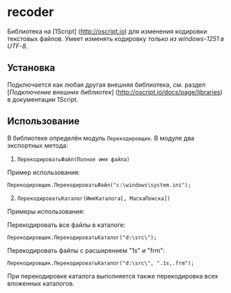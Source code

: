 # recoder

Библиотека на [1Script] (http://oscript.io) для изменения кодировки текстовых файлов. Умеет изменять кодировку _только из windows-1251 в UTF-8_.

## Установка
Подключается как любая другая внешняя библиотека, см. раздел [*Подключение внешних библиотек*] (http://oscript.io/docs/page/libraries) в документации 1Script.

## Использование
В библиотеке определён модуль `Перекодировщик`. В модуле два экспортных метода:

1. `ПерекодироватьФайл(Полное имя файла)`

Пример использования:
```
Перекодировщик.ПерекодироватьФайл("c:\windows\system.ini");
```

2. `ПерекодироватьКаталог(ИмяКаталога[, МаскаПоиска])`

Примеры использования:

Перекодировать все файлы в каталоге:
```
Перекодировщик.ПерекодироватьКаталог("d:\src\");
```

Перекодировать файлы с расширением "1s" и "frm":
```
Перекодировщик.ПерекодироватьКаталог("d:\src\", ".1s,.frm");
```

При перекодировке каталога выполняется также перекодировка всех вложенных каталогов.